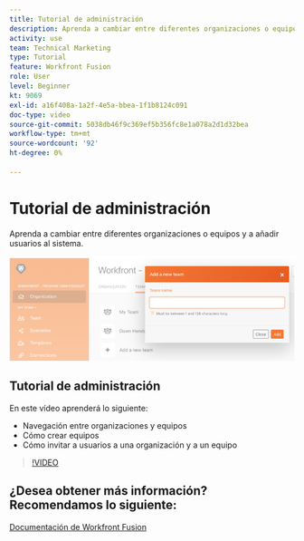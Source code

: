```yaml
---
title: Tutorial de administración
description: Aprenda a cambiar entre diferentes organizaciones o equipos y a añadir usuarios al sistema en [!DNL Adobe Workfront Fusion].
activity: use
team: Technical Marketing
type: Tutorial
feature: Workfront Fusion
role: User
level: Beginner
kt: 9069
exl-id: a16f408a-1a2f-4e5a-bbea-1f1b8124c091
doc-type: video
source-git-commit: 5038db46f9c369ef5b356fc8e1a078a2d1d32bea
workflow-type: tm+mt
source-wordcount: '92'
ht-degree: 0%

---
```


# Tutorial de administración

Aprenda a cambiar entre diferentes organizaciones o equipos y a añadir usuarios al sistema.

![Imagen de un escenario con control de errores](assets/workfront-fusion-administration-1.png)

## Tutorial de administración

En este vídeo aprenderá lo siguiente:

* Navegación entre organizaciones y equipos
* Cómo crear equipos
* Cómo invitar a usuarios a una organización y a un equipo

>[!VIDEO](https://video.tv.adobe.com/v/335310/?quality=12&learn=on)

## ¿Desea obtener más información? Recomendamos lo siguiente:

[Documentación de Workfront Fusion](https://experienceleague.adobe.com/docs/workfront/using/adobe-workfront-fusion/workfront-fusion-2.html?lang=en)
